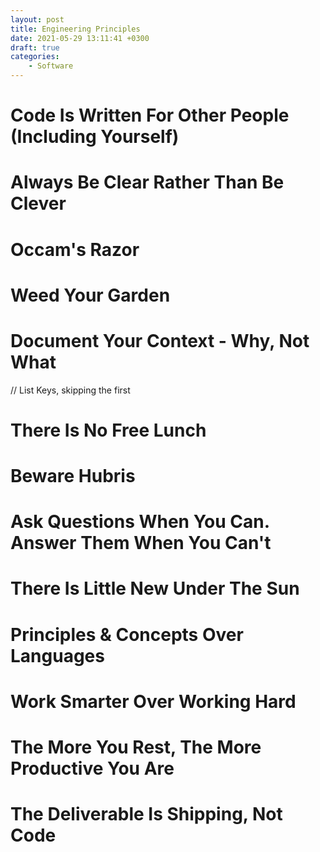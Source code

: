 ```yaml
---
layout: post
title: Engineering Principles
date: 2021-05-29 13:11:41 +0300
draft: true
categories:
    - Software
---
```

# Code Is Written For Other People (Including Yourself)

# Always Be Clear Rather Than Be Clever

# Occam's Razor

# Weed Your Garden

# Document Your Context - Why, Not What

// List Keys, skipping the first

# There Is No Free Lunch

# Beware Hubris

# Ask Questions When You Can. Answer Them When You Can't

# There Is Little New Under The Sun

# Principles & Concepts Over Languages

# Work Smarter Over Working Hard

# The More You Rest, The More Productive You Are

# The Deliverable Is Shipping, Not Code
